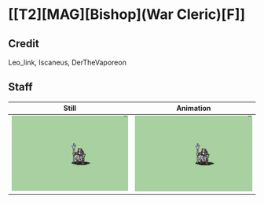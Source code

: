 # [\[T2\]\[MAG\]\[Bishop\]\(War Cleric\)\[F\]]

## Credit

Leo_link, Iscaneus, DerTheVaporeon
	
## Staff

| Still | Animation |
| :---: | :-------: |
| ![Staff still](./Staff_000.png) | ![Staff animation](./Staff.gif) |
